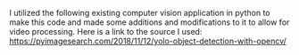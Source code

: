 
I utilized the following existing computer vision application in python to make this code and made some additions and modifications to it to allow for video processing. Here is a link to the source I used: https://pyimagesearch.com/2018/11/12/yolo-object-detection-with-opencv/

